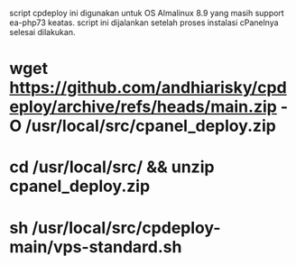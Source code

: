 script cpdeploy ini digunakan untuk OS Almalinux 8.9 yang masih support ea-php73 keatas.
script ini dijalankan setelah proses instalasi cPanelnya selesai dilakukan.

# wget https://github.com/andhiarisky/cpdeploy/archive/refs/heads/main.zip -O /usr/local/src/cpanel_deploy.zip
# cd /usr/local/src/ && unzip cpanel_deploy.zip
# sh /usr/local/src/cpdeploy-main/vps-standard.sh
